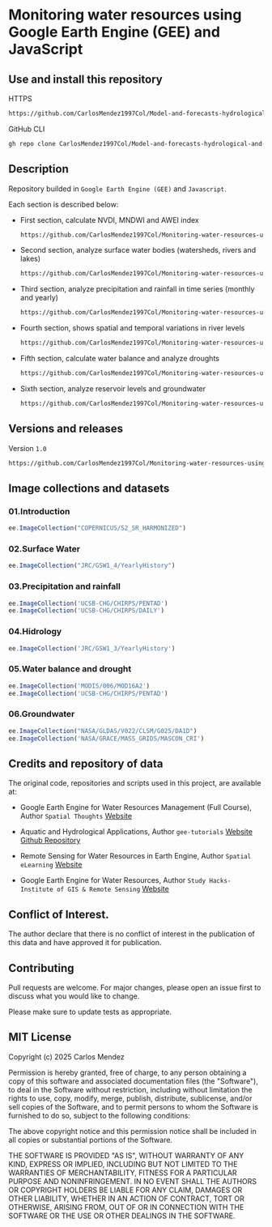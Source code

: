 # Monitoring water resources using Google Earth Engine (GEE) and JavaScript

## Use and install this repository

HTTPS
```html
https://github.com/CarlosMendez1997Col/Model-and-forecasts-hydrological-and-energetic-resources-using-ArcGIS-API-for-Python-and-R.git
```

GitHub CLI
```html
gh repo clone CarlosMendez1997Col/Model-and-forecasts-hydrological-and-energetic-resources-using-ArcGIS-API-for-Python-and-R
```

## Description

Repository builded in `Google Earth Engine (GEE)` and `Javascript`.

Each section is described below:

- First section, calculate NVDI, MNDWI and AWEI index
  ```html
  https://github.com/CarlosMendez1997Col/Monitoring-water-resources-using-Google-Earth-Engine-and-Javascript/tree/main/01.%20Nvdi%2C%20Mndwi%20and%20Awei
  ```
- Second section, analyze surface water bodies (watersheds, rivers and lakes)
  ```html
  https://github.com/CarlosMendez1997Col/Monitoring-water-resources-using-Google-Earth-Engine-and-Javascript/tree/main/02.%20Surface%20Water
  ```
- Third section, analyze precipitation and rainfall in time series (monthly and yearly)
  ```html
  https://github.com/CarlosMendez1997Col/Monitoring-water-resources-using-Google-Earth-Engine-and-Javascript/tree/main/03.%20Precipitation%20and%20rainfall
  ```
- Fourth section, shows spatial and temporal variations in river levels
  ```html
  https://github.com/CarlosMendez1997Col/Monitoring-water-resources-using-Google-Earth-Engine-and-Javascript/tree/main/04.%20Hidrology
  ```
- Fifth section, calculate water balance and analyze droughts
  ```html
  https://github.com/CarlosMendez1997Col/Monitoring-water-resources-using-Google-Earth-Engine-and-Javascript/tree/main/05.%20Water%20balance%20and%20drought
  ```
- Sixth section, analyze reservoir levels and groundwater 
  ```html
  https://github.com/CarlosMendez1997Col/Monitoring-water-resources-using-Google-Earth-Engine-and-Javascript/tree/main/06.%20Groundwater
  ```
## Versions and releases

Version `1.0`

```HTML
https://github.com/CarlosMendez1997Col/Monitoring-water-resources-using-Google-Earth-Engine-and-Javascript/commits/Version1.0
```
  
## Image collections and datasets

### 01.Introduction
```Javascript
ee.ImageCollection("COPERNICUS/S2_SR_HARMONIZED")
```
### 02.Surface Water
```Javascript
ee.ImageCollection("JRC/GSW1_4/YearlyHistory")
```
### 03.Precipitation and rainfall
```Javascript
ee.ImageCollection('UCSB-CHG/CHIRPS/PENTAD')
ee.ImageCollection('UCSB-CHG/CHIRPS/DAILY')
```
### 04.Hidrology
```Javascript
ee.ImageCollection('JRC/GSW1_3/YearlyHistory')
```
### 05.Water balance and drought
```Javascript
ee.ImageCollection('MODIS/006/MOD16A2')
ee.ImageCollection('UCSB-CHG/CHIRPS/PENTAD')
```
### 06.Groundwater
```Javascript
ee.ImageCollection("NASA/GLDAS/V022/CLSM/G025/DA1D")
ee.ImageCollection('NASA/GRACE/MASS_GRIDS/MASCON_CRI')
```

## Credits and repository of data

The original code, repositories and scripts used in this project, are available at:

- Google Earth Engine for Water Resources Management (Full Course), Author `Spatial Thoughts`
[Website](https://courses.spatialthoughts.com/gee-water-resources-management.html)

- Aquatic and Hydrological Applications, Author `gee-tutorials` [Website](https://google-earth-engine.com/Aquatic-and-Hydrological-Applications/Water-Balance-and-Drought/) [Github Repository](https://github.com/krishnakafle/gee-tutorials.git)

- Remote Sensing for Water Resources in Earth Engine, Author `Spatial eLearning` [Website](https://courses.spatialelearning.com/p/remote-sensing-for-water-resources-in-google-earth-engine)

- Google Earth Engine for Water Resources, Author `Study Hacks-Institute of GIS & Remote Sensing` [Website](https://www.youtube.com/@gisrsinstitute)

## Conflict of Interest.

The author declare that there is no conflict of interest in the publication of this data and have approved it for publication.

## Contributing

Pull requests are welcome. For major changes, please open an issue first to discuss what you would like to change.

Please make sure to update tests as appropriate. 

## MIT License

Copyright (c) 2025 Carlos Mendez

Permission is hereby granted, free of charge, to any person obtaining a copy of this software and associated documentation files (the "Software"), to deal in the Software without restriction, including without limitation the rights to use, copy, modify, merge, publish, distribute, sublicense, and/or sell copies of the Software, and to permit persons to whom the Software is furnished to do so, subject to the following conditions:

The above copyright notice and this permission notice shall be included in all copies or substantial portions of the Software.

THE SOFTWARE IS PROVIDED "AS IS", WITHOUT WARRANTY OF ANY KIND, EXPRESS OR IMPLIED, INCLUDING BUT NOT LIMITED TO THE WARRANTIES OF MERCHANTABILITY, FITNESS FOR A PARTICULAR PURPOSE AND NONINFRINGEMENT. IN NO EVENT SHALL THE AUTHORS OR COPYRIGHT HOLDERS BE LIABLE FOR ANY CLAIM, DAMAGES OR OTHER LIABILITY, WHETHER IN AN ACTION OF CONTRACT, TORT OR OTHERWISE, ARISING FROM, OUT OF OR IN CONNECTION WITH THE SOFTWARE OR THE USE OR OTHER DEALINGS IN THE SOFTWARE.
